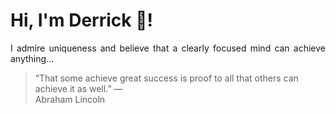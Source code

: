 # Hi, I'm Derrick 👋!
<p align="justify">I admire uniqueness and believe that a clearly focused mind can achieve anything...</p> 
<!-- #quote-start -->
<blockquote>&ldquo;That some achieve great success is proof to all that others can achieve it as well.&rdquo; &mdash; <footer>Abraham Lincoln</footer></blockquote>
<!-- #quote-end -->
